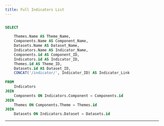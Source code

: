 ```yaml
---
title: Full Indicators List
---
```


```sql ziToc

SELECT 
    
    Themes.Name AS Theme_Name,
    Components.Name AS Component_Name,
    Datasets.Name AS Dataset_Name,
    Indicators.Name AS Indicator_Name,
    Components.id AS Component_ID,
    Indicators.id AS Indicator_ID,
    Themes.id AS Theme_ID,    
    Datasets.id AS Dataset_ID,
    CONCAT('/indicator/', Indicator_ID) AS Indicator_Link
    
FROM 
    Indicators
JOIN 
    Components ON Indicators.Component = Components.id
JOIN 
    Themes ON Components.Theme = Themes.id
JOIN 
    Datasets ON Indicators.Dataset = Datasets.id

```


---

<ThemesTocStatic />

 <!--

<div class="lightToc">
<DataTable data={ziToc} rows=all groupBy=Theme_Name groupsOpen=false >
  <Column id=Theme_Name/> 
	<Column id=Component_Name /> 
	<Column id=Indicator_Link contentType=link linkLabel=Indicator_Name  /> 
</DataTable>
</div>

  
# Detalied view

Use the list below to browse Themes, Components and Indicators descriptions. <br/><small>Note: Click on <span class="bg-slate-200 px-2 py-1 text-sm rounded">Details</span> to see the indicators for each theme's components.</small>

---

-->